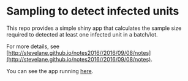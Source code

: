 # Sampling to detect infected units

This repo provides a simple shiny app that calculates the sample size required to detected at least one infected unit in a batch/lot.

For more details, see [http://stevelane.github.io/notes2016//2016/09/08/notes](http://stevelane.github.io/notes2016//2016/09/08/notes).

You can see the app running [here](https://stevelane.shinyapps.io/infected-units-sample/).
